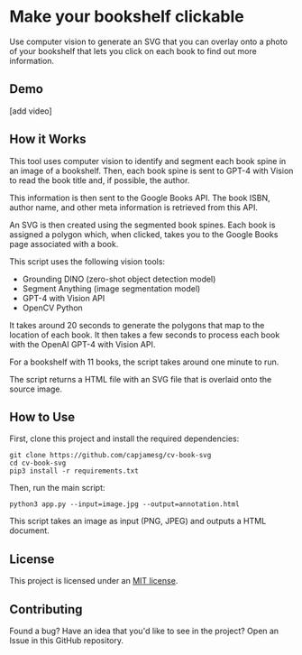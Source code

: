 # Make your bookshelf clickable

Use computer vision to generate an SVG that you can overlay onto a photo of your bookshelf that lets you click on each book to find out more information.

## Demo

[add video]

## How it Works

This tool uses computer vision to identify and segment each book spine in an image of a bookshelf. Then, each book spine is sent to GPT-4 with Vision to read the book title and, if possible, the author.

This information is then sent to the Google Books API. The book ISBN, author name, and other meta information is retrieved from this API.

An SVG is then created using the segmented book spines. Each book is assigned a polygon which, when clicked, takes you to the Google Books page associated with a book.

This script uses the following vision tools:

- Grounding DINO (zero-shot object detection model)
- Segment Anything (image segmentation model)
- GPT-4 with Vision API
- OpenCV Python

It takes around 20 seconds to generate the polygons that map to the location of each book. It then takes a few seconds to process each book with the OpenAI GPT-4 with Vision API.

For a bookshelf with 11 books, the script takes around one minute to run.

The script returns a HTML file with an SVG file that is overlaid onto the source image.

## How to Use

First, clone this project and install the required dependencies:

```
git clone https://github.com/capjamesg/cv-book-svg
cd cv-book-svg
pip3 install -r requirements.txt
```

Then, run the main script:

```
python3 app.py --input=image.jpg --output=annotation.html
```

This script takes an image as input (PNG, JPEG) and outputs a HTML document.

## License

This project is licensed under an [MIT license](LICENSE).

## Contributing

Found a bug? Have an idea that you'd like to see in the project? Open an Issue in this GitHub repository.
